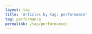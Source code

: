 ```yaml
---
layout: tag
title: 'Articles by tag: performance'
tag: performance
permalink: /tag/performance/
---
```

